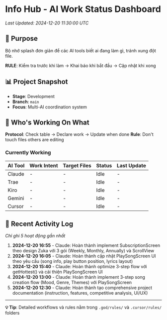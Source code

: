 # Info Hub - AI Work Status Dashboard

*Last Updated: 2024-12-20 11:30:00 UTC*

## 🎯 Purpose
Bộ nhớ splash đơn giản để các AI tools biết ai đang làm gì, tránh xung đột file.

**RULE**: Kiểm tra trước khi làm → Khai báo khi bắt đầu → Cập nhật khi xong

## 📊 Project Snapshot
- **Stage**: Development
- **Branch**: `main` 
- **Focus**: Multi-AI coordination system

## 🔄 Who's Working On What

**Protocol**: Check table → Declare work → Update when done
**Rule**: Don't touch files others are editing

### Currently Working
| AI Tool | Work Intent | Target Files | Status | Last Update |
|---------|-------------|--------------|--------|-------------|
| Claude | - | - | Idle | - |
| Trae | - | - | Idle | - |
| Kiro | - | - | Idle | - |
| Gemini | - | - | Idle | - |
| Cursor | - | - | Idle | - |

## 📝 Recent Activity Log
*Chỉ ghi 5 hoạt động gần nhất*

1. **2024-12-20 16:55** - Claude: Hoàn thành implement SubscriptionScreen theo design Zuka với 3 gói (Weekly, Monthly, Annually) và ScrollView
2. **2024-12-20 16:05** - Claude: Hoàn thành cập nhật PlaySongScreen UI theo yêu cầu (song info, play button position, lyrics layout)
3. **2024-12-20 15:40** - Claude: Hoàn thành optimize 3-step flow với getHottest() và cải thiện PlaySongScreen UI
4. **2024-12-20 13:00** - Claude: Hoàn thành implement 3-step song creation flow (Mood, Genre, Themes) với PlaySongScreen
5. **2024-12-20 12:30** - Claude: Hoàn thành tạo comprehensive project documentation (instruction, features, competitive analysis, UI/UX)

---

**💡 Tip**: Detailed workflows và rules nằm trong `.god/rules/` và `.cursor/rules/` folders